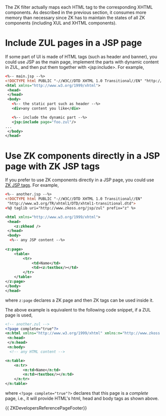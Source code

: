 The ZK filter actually maps each HTML tag to the corresponding XHTML
components. As described in the previous section, it consumes more
memory than necessary since ZK has to maintain the states of all ZK
components (including XUL and XHTML components).

# Include ZUL pages in a JSP page

If some part of UI is made of HTML tags (such as header and banner), you
could use JSP as the main page, implement the parts with dynamic content
in ZUL, and then put them together with \<jsp:include\>. For example,

``` xml
<%-- main.jsp --%>
<!DOCTYPE html PUBLIC "-//W3C//DTD XHTML 1.0 Transitional//EN" "http://www.w3.org/TR/xhtml1/DTD/xhtml1-transitional.dtd">
<html xmlns="http://www.w3.org/1999/xhtml">
 <head>
 </head>
 <body>
   <%-- the static part such as header --%>
   <div>any content you like</div>

   <%-- include the dynamic part --%>
   <jsp:include page="foo.zul"/>
...
 </body>
</head>
```

# Use ZK components directly in a JSP page with ZK JSP tags

If you prefer to use ZK components directly in a JSP page, you could use
[ZK JSP tags](http://www.zkoss.org/product/zkjsp). For example,

``` xml
<%-- another.jsp --%>
<!DOCTYPE html PUBLIC "-//W3C//DTD XHTML 1.0 Transitional//EN"
 "http://www.w3.org/TR/xhtml1/DTD/xhtml1-transitional.dtd">
<%@ taglib uri="http://www.zkoss.org/jsp/zul" prefix="z" %>

<html xmlns="http://www.w3.org/1999/xhtml">
 <head>
    <z:zkhead />
 </head>
 <body>
  <%-- any JSP content --%>
 
<z:page>
    <table>
        <tr>
            <td>Name</td>
            <td><z:textbox/></td>
        </tr>
    </table>
</z:page>
</body>
</head>
```

where `z:page` declares a ZK page and then ZK tags can be used inside
it.

The above example is equivalent to the following code snippet, if a ZUL
page is used,

``` xml
<!-- another.zul -->
<?page complete="true"?>
<n:html xmlns="http://www.w3.org/1999/xhtml" xmlns:n="http://www.zkoss.org/2005/zk/native">
 <n:head>
 </n:head>
 <n:body>
  <!-- any HTML content -->

<n:table>
    <n:tr>
        <n:td>Name</n:td>
        <n:td><textbox/></n:td>
    </n:tr>
</n:table>
```

where `<?page complete="true"?>` declares that this page is a *complete*
page, i.e., it will provide HTML's html, head and body tags as shown
above.

{{ ZKDevelopersReferencePageFooter}}

